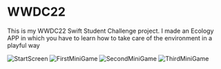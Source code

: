 # WWDC22
This is my WWDC22 Swift Student Challenge project. I made an Ecology APP in which you have to learn how to take care of the environment in a playful way


![StartScreen](https://user-images.githubusercontent.com/90638222/164973766-0ee5982e-3826-45a7-9d49-dc462fd4e7a2.png)
![FirstMiniGame](https://user-images.githubusercontent.com/90638222/164973770-be2584bd-7600-424c-b047-bc12a9af85a3.png)
![SecondMiniGame](https://user-images.githubusercontent.com/90638222/164973771-776ebf8f-047f-4195-8c28-30234b0a4d4b.png)
![ThirdMiniGame](https://user-images.githubusercontent.com/90638222/164973773-742000f9-63e1-4eef-ad3f-2b551067c5ff.png)
